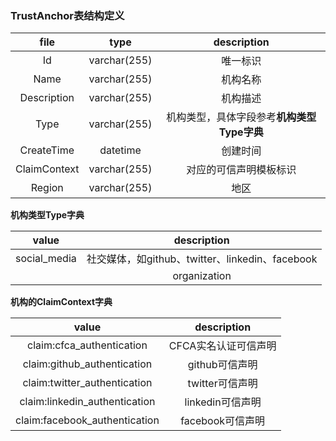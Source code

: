 ### TrustAnchor表结构定义

| file      |     type |   description   |
| :--------: | :--------:| :------: |
| Id    |   varchar(255)|  唯一标识  |
| Name    |   varchar(255)|  机构名称  |
| Description    |   varchar(255)|  机构描述  |
| Type|   varchar(255)|  机构类型，具体字段参考**机构类型Type字典**  |
| CreateTime|   datetime|  创建时间  |
| ClaimContext|   varchar(255)|  对应的可信声明模板标识  |
| Region|   varchar(255)|  地区  |



**机构类型Type字典**

 |     value |   description   |
 | :--------:| :------: |
 |   social_media|  社交媒体，如github、twitter、linkedin、facebook  |
	 |  organization|  机构，如CFCA  |


**机构的ClaimContext字典**

 |     value |   description   |
 | :--------:| :------: |
 |   claim:cfca_authentication|  CFCA实名认证可信声明  |
 |  claim:github_authentication|  github可信声明  |
 |  claim:twitter_authentication|  twitter可信声明  |
 |  claim:linkedin_authentication|  linkedin可信声明  |
 |  claim:facebook_authentication|  facebook可信声明  |

